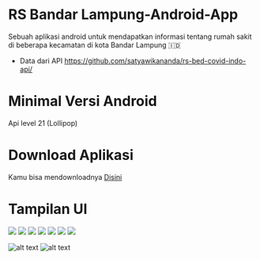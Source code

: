 # RS Bandar Lampung-Android-App
Sebuah aplikasi android untuk mendapatkan informasi tentang rumah sakit di beberapa kecamatan di kota Bandar Lampung 🇮🇩
- Data dari API https://github.com/satyawikananda/rs-bed-covid-indo-api/
# Minimal Versi Android
Api level 21 (Lollipop)
# Download Aplikasi
Kamu bisa mendownloadnya <a href="https://github.com/diahsriatna25/ProyekTAM_A/releases/download/download/base.apk">Disini</a>
# Tampilan UI
<img src="https://github.com/diahsriatna25/ProyekTAM_A/tree/download/Screenshoot/mockup1.jpeg"/>
<img src="https://github.com/diahsriatna25/ProyekTAM_A/tree/download/Screenshoot/mockup2.jpeg"/>
<img src="https://github.com/diahsriatna25/ProyekTAM_A/tree/download/Screenshoot/mockup3.jpeg"/>
<img src="https://github.com/diahsriatna25/ProyekTAM_A/tree/download/Screenshoot/mockup4.jpeg"/>
<img src="https://github.com/diahsriatna25/ProyekTAM_A/tree/download/Screenshoot/mockup5.jpeg"/>
<img src="https://github.com/diahsriatna25/ProyekTAM_A/tree/download/Screenshoot/mockup6.jpeg"/>
<img src="https://github.com/diahsriatna25/ProyekTAM_A/tree/download/Screenshoot/mockup7.jpeg"/>

![alt text](https://forthebadge.com/images/badges/built-for-android.svg) ![alt text](https://forthebadge.com/images/badges/built-with-love.svg)
